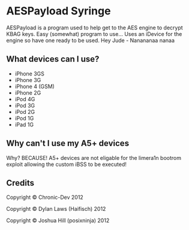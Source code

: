 AESPayload Syringe
=================
AESPayload is a program used to help get to the AES engine to decrypt KBAG
keys. Easy (somewhat) program to use... Uses an iDevice for the engine so
have one ready to be used. Hey Jude - Nanananaa nanaa

What devices can I use?
----------------------
* iPhone 3GS
* iPhone 3G
* iPhone 4 (GSM)
* iPhone 2G
* iPod 4G
* iPod 3G
* iPod 2G
* iPod 1G
* iPad 1G

Why can't I use my A5+ devices
------------------------------
Why? BECAUSE! A5+ devices are not eligable for the limera1n bootrom exploit
allowing the custom iBSS to be executed!

Credits
-------
Copyright © Chronic-Dev 2012

Copyright © Dylan Laws (Haifisch) 2012

Copyright © Joshua Hill (posixninja) 2012
